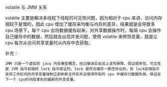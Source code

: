 volatile 与 JMM 关系

volatile 主要是解决多线程下线程的可见性问题，因为相对于 cpu 来讲，访问内存相较于是慢的，因此 cpu 增加了缓存来均衡与内存的差异，结果就是会导致多 cpu 场景下，每个 cpu 会将数据缓存起来，对共享数据操作时，每隔 cpu 会操作自己缓存中的数据，然后就会出现并发问题，使用 volatile 来修饰变量，就是让 cpu 每次从访问共享变量时从内存中去获取。

补充：

```
JMM 只是一个虚拟的 java 内存模型概念，经过编译后会加上读写屏障，保证顺序性，可见性是 JVM 指令前端的 lock 指令保证的，lock 是符合缓存一致性协议的，有 lock前端指令会将工作区内的共享变量强制立即刷新主内存并且使得所有的 cpu 中缓存行数据失效。保证在下一个 cpu时间段拿到的最新的共享变量。
```

